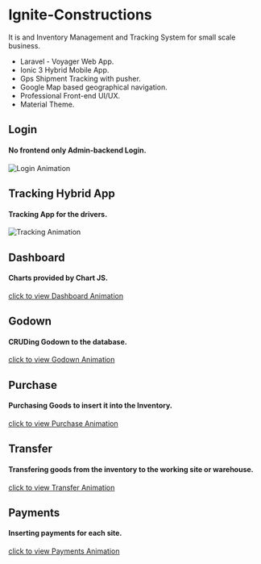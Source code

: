 # Ignite-Constructions

It is and Inventory Management and Tracking System for small scale business.

- Laravel - Voyager Web App.
- Ionic 3 Hybrid Mobile App.
- Gps Shipment Tracking with pusher.
- Google Map based geographical navigation.
- Professional Front-end UI/UX.
- Material Theme.

## Login 
#### No frontend only Admin-backend Login.

![Login Animation](https://github.com/SouravDas25/Ignite-Constructions/blob/master/gifs/login.gif)


## Tracking Hybrid App  
#### Tracking App for the drivers.
![Tracking Animation](https://github.com/SouravDas25/Ignite-Constructions/blob/master/gifs/Ionic-App.gif)



## Dashboard 
#### Charts provided by Chart JS.

[click to view Dashboard Animation](https://github.com/SouravDas25/Ignite-Constructions/blob/master/gifs/dashboard.gif)




## Godown 
#### CRUDing Godown to the database.
[click to view Godown Animation](https://github.com/SouravDas25/Ignite-Constructions/blob/master/gifs/godown.gif)




## Purchase 
#### Purchasing Goods to insert it into the Inventory.
[click to view Purchase Animation](https://github.com/SouravDas25/Ignite-Constructions/blob/master/gifs/purchase.gif)



## Transfer 
#### Transfering goods from the inventory to the working site or warehouse.
[click to view Transfer Animation](https://github.com/SouravDas25/Ignite-Constructions/blob/master/gifs/Viewing-Site-Transfers.gif)



## Payments 
#### Inserting payments for each site.
[click to view Payments Animation](https://github.com/SouravDas25/Ignite-Constructions/blob/master/gifs/purchase.gif)



